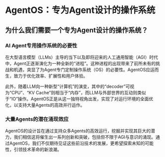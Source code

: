 # AgentOS：专为**Agent**设计的操作系统
## 为什么我们需要一个专为**Agent**设计的操作系统？
### AI Agent专用操作系统的必要性
在大型语言模型（LLMs）主导的当下以及即将迎来的人工通用智能（AGI）时代中，Agent正逐渐演化为一种全新的“进程”。这种进程的出现带来了前所未有的挑战和机遇，突显了为Agent专门定制操作系统（OS）的必要性。AgentOS应运而生，致力于优化效率、扩展性和用户体验。

此外，随着LLM向一种新型“计算机”的演变，其中的“decoder”可视为“CPU”、“KV Cache”则相当于“内存”，而LLM与外部世界的互动则类似于“IO”操作。AgentOS正是从这一独特视角出发，实现了对运行环境的全面优化，以支持大量Agents的高效并行运作。
### 大量Agents的潜在涌现效应
AgentOS的设计旨在通过支持众多Agents的高效运行，挖掘并实现其巨大的潜力，我们相信这将催生出一系列创新和突破，包括但不限于AGI与意识的涌现。通过AgentOS，我们不仅期待见证这些前沿技术的发展，更希望探索未知的可能性，引领技术革命的新浪潮。
